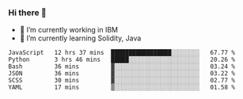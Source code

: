### Hi there 👋

<!--
**mathcodeman/mathcodeman** is a ✨ _special_ ✨ repository because its `README.md` (this file) appears on your GitHub profile.

Here are some ideas to get you started:

- 🔭 I’m currently working on ...
- 🌱 I’m currently learning ...
- 👯 I’m looking to collaborate on ...
- 🤔 I’m looking for help with ...
- 💬 Ask me about ...
- 📫 How to reach me: ...
- 😄 Pronouns: ...
- ⚡ Fun fact: ...
-->

- 🔭 I’m currently working in IBM
- 🌱 I’m currently learning Solidity, Java

<!--START_SECTION:waka-->

```text
JavaScript   12 hrs 37 mins  █████████████████░░░░░░░░   67.77 %
Python       3 hrs 46 mins   █████░░░░░░░░░░░░░░░░░░░░   20.26 %
Bash         36 mins         ▓░░░░░░░░░░░░░░░░░░░░░░░░   03.24 %
JSON         36 mins         ▓░░░░░░░░░░░░░░░░░░░░░░░░   03.22 %
SCSS         30 mins         ▓░░░░░░░░░░░░░░░░░░░░░░░░   02.77 %
YAML         17 mins         ▒░░░░░░░░░░░░░░░░░░░░░░░░   01.58 %
```

<!--END_SECTION:waka-->
